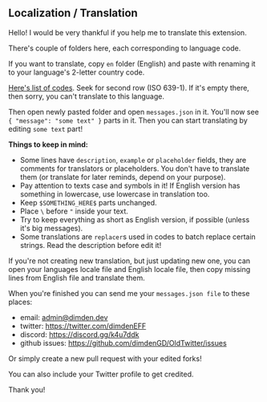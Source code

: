 ## Localization / Translation

Hello! I would be very thankful if you help me to translate this extension.

There's couple of folders here, each corresponding to language code.

If you want to translate, copy ``en`` folder (English) and paste with renaming it to your language's 2-letter country code.

[Here's list of codes](https://www.loc.gov/standards/iso639-2/php/code_list.php). Seek for second row (ISO 639-1). If it's empty there, then sorry, you can't translate to this language.

Then open newly pasted folder and open ``messages.json`` in it. You'll now see ``{ "message": "some text" }`` parts in it. Then you can start translating by editing ``some text`` part!

**Things to keep in mind:**
- Some lines have ``description``, ``example`` or ``placeholder`` fields, they are comments for translators or placeholders. You don't have to translate them (or translate for later reminds, depend on your purpose).
- Pay attention to texts case and symbols in it! If English version has something in lowercase, use lowercase in translation too.
- Keep ``$SOMETHING_HERE$`` parts unchanged.
- Place ``\`` before ``"`` inside your text.
- Try to keep everything as short as English version, if possible (unless it's big messages).
- Some translations are ``replacer``s used in codes to batch replace certain strings. Read the description before edit it!

If you're not creating new translation, but just updating new one, you can open your languages locale file and English locale file, then copy missing lines from English file and translate them.

When you're finished you can send me your ``messages.json file`` to these places:
- email: admin@dimden.dev
- twitter: https://twitter.com/dimdenEFF
- discord: https://discord.gg/k4u7ddk
- github issues: https://github.com/dimdenGD/OldTwitter/issues

Or simply create a new pull request with your edited forks!

You can also include your Twitter profile to get credited.

Thank you!
